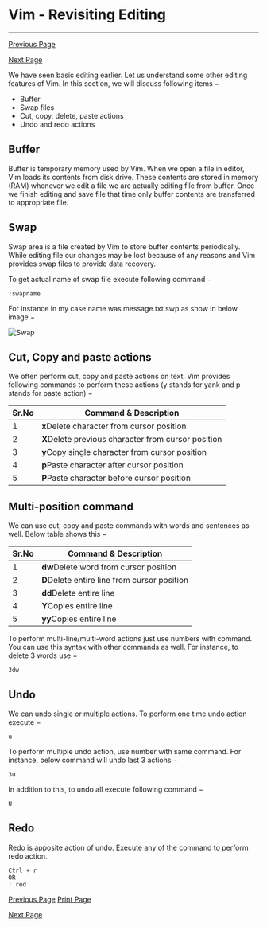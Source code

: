# Vim - Revisiting Editing

------



[ Previous Page](https://www.tutorialspoint.com/vim/vim_navigating.htm)

[Next Page ](https://www.tutorialspoint.com/vim/vim_searching.htm)

We have seen basic editing earlier. Let us understand some other editing features of Vim. In this section, we will discuss following items −

- Buffer
- Swap files
- Cut, copy, delete, paste actions
- Undo and redo actions

## Buffer

Buffer is temporary memory used by Vim. When we open a file in editor, Vim loads its contents from disk drive. These contents are stored in memory (RAM) whenever we edit a file we are actually editing file from buffer. Once we finish editing and save file that time only buffer contents are transferred to appropriate file.

## Swap

Swap area is a file created by Vim to store buffer contents periodically. While editing file our changes may be lost because of any reasons and Vim provides swap files to provide data recovery.

To get actual name of swap file execute following command −

```
:swapname
```

For instance in my case name was message.txt.swp as show in below image −

![Swap](https://www.tutorialspoint.com/vim/images/swap.jpg)

## Cut, Copy and paste actions

We often perform cut, copy and paste actions on text. Vim provides following commands to perform these actions (y stands for yank and p stands for paste action) −

| Sr.No | Command & Description                               |
| ----- | --------------------------------------------------- |
| 1     | **x**Delete character from cursor position          |
| 2     | **X**Delete previous character from cursor position |
| 3     | **y**Copy single character from cursor position     |
| 4     | **p**Paste character after cursor position          |
| 5     | **P**Paste character before cursor position         |

## Multi-position command

We can use cut, copy and paste commands with words and sentences as well. Below table shows this −

| Sr.No | Command & Description                        |
| ----- | -------------------------------------------- |
| 1     | **dw**Delete word from cursor position       |
| 2     | **D**Delete entire line from cursor position |
| 3     | **dd**Delete entire line                     |
| 4     | **Y**Copies entire line                      |
| 5     | **yy**Copies entire line                     |

To perform multi-line/multi-word actions just use numbers with command. You can use this syntax with other commands as well. For instance, to delete 3 words use −

```
3dw
```

## Undo

We can undo single or multiple actions. To perform one time undo action execute −

```
u
```

To perform multiple undo action, use number with same command. For instance, below command will undo last 3 actions −

```
3u
```

In addition to this, to undo all execute following command −

```
U
```

## Redo

Redo is apposite action of undo. Execute any of the command to perform redo action.

```
Ctrl + r
OR
: red
```

[ Previous Page](https://www.tutorialspoint.com/vim/vim_navigating.htm) [ Print Page](javascript:printPage();)

[Next Page ](https://www.tutorialspoint.com/vim/vim_searching.htm)